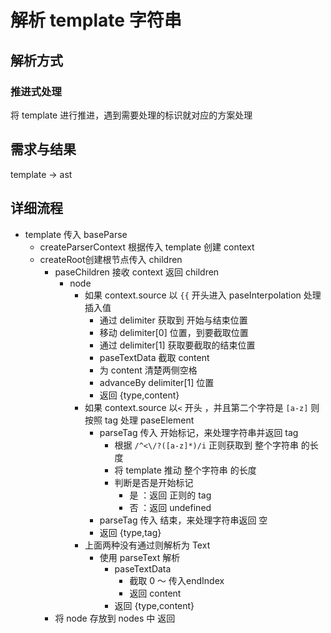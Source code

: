 # 解析 template 字符串
## 解析方式
### 推进式处理
将 template 进行推进，遇到需要处理的标识就对应的方案处理
## 需求与结果
template -> ast
## 详细流程
- template 传入 baseParse
  - createParserContext 根据传入 template 创建 context
  - createRoot创建根节点传入 children
    - paseChildren 接收 context 返回 children
      - node 
        - 如果 context.source 以 `{{` 开头进入 paseInterpolation 处理插入值
          - 通过 delimiter 获取到 开始与结束位置
          - 移动 delimiter[0] 位置，到要截取位置
          - 通过 delimiter[1] 获取要截取的结束位置
          - paseTextData 截取 content
          - 为 content 清楚两侧空格
          - advanceBy delimiter[1] 位置
          - 返回 {type,content}
        - 如果 context.source 以`<` 开头 ，并且第二个字符是 `[a-z]` 则按照 tag 处理 paseElement
          - parseTag 传入 开始标记，来处理字符串并返回 tag 
            - 根据 `/^<\/?([a-z]*)/i` 正则获取到 整个字符串 的长度
            - 将 template 推动 整个字符串 的长度
            - 判断是否是开始标记
              - 是 ：返回 正则的 tag
              - 否 ：返回 undefined
          - parseTag 传入 结束，来处理字符串返回 空
          - 返回 {type,tag}
        - 上面两种没有通过则解析为 Text
          - 使用 parseText 解析
            - paseTextData
              - 截取 0 ～ 传入endIndex
              - 返回 content
            - 返回 {type,content}
    - 将 node 存放到 nodes 中 返回